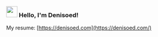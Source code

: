 ### <img src="https://media.giphy.com/media/hvRJCLFzcasrR4ia7z/giphy.gif" width="30px" style="width: 30px;max-width: 30px;"> Hello, I'm Denisoed!

My resume: [https://denisoed.com](https://denisoed.com/)
